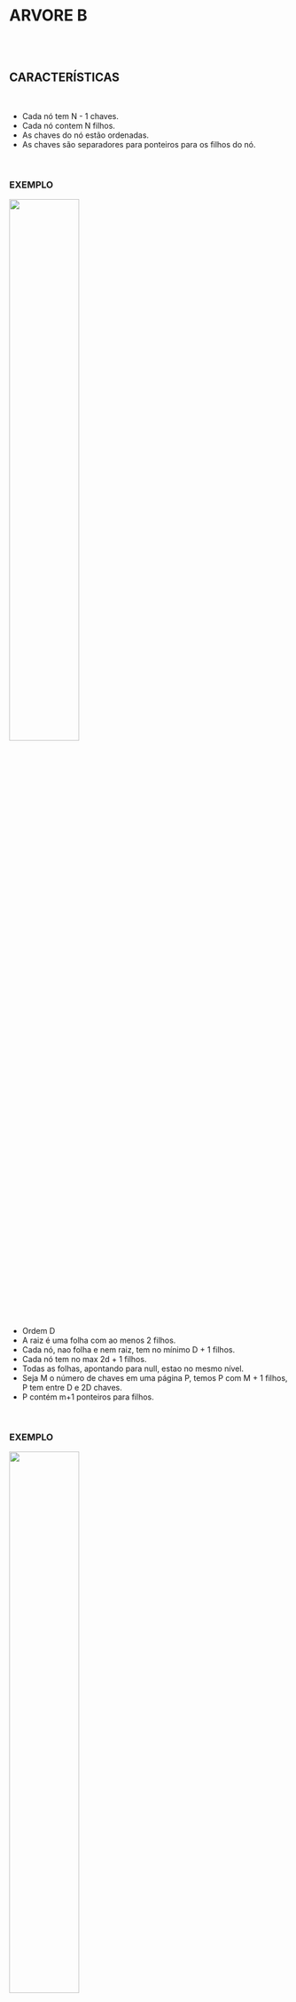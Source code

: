 # **ARVORE B**
<br>
<br>

## **CARACTERÍSTICAS**

<br>

- Cada nó tem N - 1 chaves. 
- Cada nó contem N filhos.
- As chaves do nó estão ordenadas.
- As chaves são separadores para ponteiros para os filhos do nó.

<br>

### **EXEMPLO**


<!--![image](https://user-images.githubusercontent.com/74382074/205516362-275e4d2b-c9c3-4058-855a-35c327c3e8a3.png)-->
<image src="https://user-images.githubusercontent.com/74382074/205516362-275e4d2b-c9c3-4058-855a-35c327c3e8a3.png" width=50% ></image>


<br>
<br>
<br>

- Ordem D
- A raiz é uma folha com ao menos 2 filhos.
- Cada nó, nao folha  e nem raiz, tem no mínimo D + 1 filhos.
- Cada nó tem no max 2d + 1 filhos.
- Todas as folhas, apontando para null, estao no mesmo nível.
- Seja M o número de chaves em uma página P, temos P com M + 1 filhos, P tem entre D e 2D chaves.
- P contém m+1 ponteiros para filhos.


<br>

### **EXEMPLO**
<!--![image](https://user-images.githubusercontent.com/74382074/205517070-624514b0-fcf5-4def-b71e-a91bf81a67f2.png)-->
<image src="[https://user-images.githubusercontent.com/74382074/205516362-275e4d2b-c9c3-4058-855a-35c327c3e8a3.png](https://user-images.githubusercontent.com/74382074/205517070-624514b0-fcf5-4def-b71e-a91bf81a67f2.png)" width=50% ></image>


